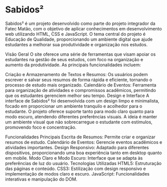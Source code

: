 <h1>Sabidos²</h1>

Sabidos² é um projeto desenvolvido como parte do projeto integrador da Fatec Matão, com o objetivo de aplicar conhecimentos em desenvolvimento web utilizando HTML, CSS e JavaScript. O tema central do projeto é Educação de Qualidade, proporcionando um ambiente digital que ajude estudantes a melhorar sua produtividade e organização nos estudos.

Visão Geral
O site oferece uma série de ferramentas que visam apoiar os estudantes na gestão de seus estudos, com foco na organização e aumento da produtividade. As principais funcionalidades incluem:

Criação e Armazenamento de Textos e Resumos: Os usuários podem escrever e salvar seus resumos de forma rápida e eficiente, tornando o processo de estudo mais organizado.
Calendário de Eventos: Ferramenta para organização de atividades e compromissos acadêmicos, permitindo que os estudantes gerenciem melhor seu tempo.
Design e Interface
A interface de Sabidos² foi desenvolvida com um design limpo e minimalista, focado em proporcionar um ambiente tranquilo e acolhedor para o estudante. O projeto oferece suporte tanto para modo claro quanto para modo escuro, atendendo diferentes preferências visuais. A ideia é manter um ambiente visual que não sobrecarregue o estudante com estímulos, promovendo foco e concentração.

Funcionalidades Principais
Escrita de Resumos: Permite criar e organizar resumos de estudo.
Calendário de Eventos: Gerencie eventos acadêmicos e atividades importantes.
Design Responsivo: Adaptado para diferentes dispositivos, proporcionando uma boa experiência tanto em desktop quanto em mobile.
Modo Claro e Modo Escuro: Interface que se adapta às preferências de luz do usuário.
Tecnologias Utilizadas
HTML5: Estruturação das páginas e conteúdo.
CSS3: Estilização com design responsivo e implementação de modos claro e escuro.
JavaScript: Funcionalidades interativas e manipulação do DOM.
